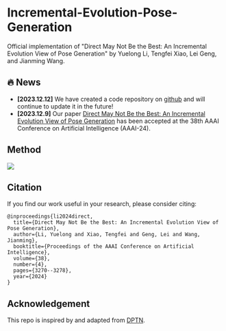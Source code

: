 # Incremental-Evolution-Pose-Generation
Official implementation of "Direct May Not Be the Best: An Incremental Evolution View of Pose Generation" by Yuelong Li, Tengfei Xiao, Lei Geng, and Jianming Wang.

## :fire: News
* **[2023.12.12]** We have created a code repository on [github](https://github.com/Xiaofei-CN/Incremental-Evolution-Pose-Generation) and will continue to update it in the future!
* **[2023.12.9]** Our paper [Direct May Not Be the Best: An Incremental Evolution View of Pose Generation]() has been accepted at the 38th AAAI Conference on Artificial Intelligence (AAAI-24).

## Method

<img src=images/overallflow.png>

## Citation
If you find our work useful in your research, please consider citing:
```
@inproceedings{li2024direct,
  title={Direct May Not Be the Best: An Incremental Evolution View of Pose Generation},
  author={Li, Yuelong and Xiao, Tengfei and Geng, Lei and Wang, Jianming},
  booktitle={Proceedings of the AAAI Conference on Artificial Intelligence},
  volume={38},
  number={4},
  pages={3270--3278},
  year={2024}
}
```

## Acknowledgement
This repo is inspired by and adapted from [DPTN](https://github.com/PangzeCheung/Dual-task-Pose-Transformer-Network).
